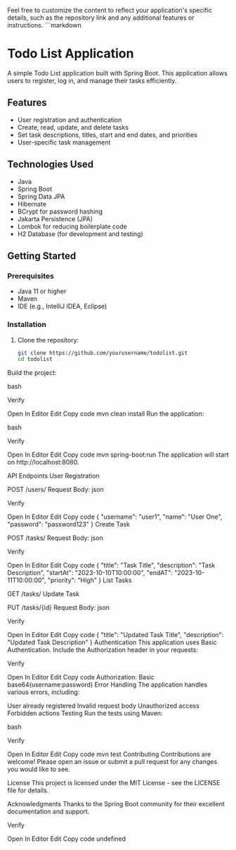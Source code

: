 Feel free to customize the content to reflect your application's specific details, such as the repository link and any additional features or instructions. ```markdown
# Todo List Application

A simple Todo List application built with Spring Boot. This application allows users to register, log in, and manage their tasks efficiently. 

## Features

- User registration and authentication
- Create, read, update, and delete tasks
- Set task descriptions, titles, start and end dates, and priorities
- User-specific task management

## Technologies Used

- Java
- Spring Boot
- Spring Data JPA
- Hibernate
- BCrypt for password hashing
- Jakarta Persistence (JPA)
- Lombok for reducing boilerplate code
- H2 Database (for development and testing)

## Getting Started

### Prerequisites

- Java 11 or higher
- Maven
- IDE (e.g., IntelliJ IDEA, Eclipse)

### Installation

1. Clone the repository:
   ```bash
   git clone https://github.com/yourusername/todolist.git
   cd todolist
Build the project:

bash

Verify

Open In Editor
Edit
Copy code
mvn clean install
Run the application:

bash

Verify

Open In Editor
Edit
Copy code
mvn spring-boot:run
The application will start on http://localhost:8080.

API Endpoints
User Registration

POST /users/
Request Body:
json

Verify

Open In Editor
Edit
Copy code
{
  "username": "user1",
  "name": "User   One",
  "password": "password123"
}
Create Task

POST /tasks/
Request Body:
json

Verify

Open In Editor
Edit
Copy code
{
  "title": "Task Title",
  "description": "Task Description",
  "startAt": "2023-10-10T10:00:00",
  "endAT": "2023-10-11T10:00:00",
  "priority": "High"
}
List Tasks

GET /tasks/
Update Task

PUT /tasks/{id}
Request Body:
json

Verify

Open In Editor
Edit
Copy code
{
  "title": "Updated Task Title",
  "description": "Updated Task Description"
}
Authentication
This application uses Basic Authentication. Include the Authorization header in your requests:


Verify

Open In Editor
Edit
Copy code
Authorization: Basic base64(username:password)
Error Handling
The application handles various errors, including:

User already registered
Invalid request body
Unauthorized access
Forbidden actions
Testing
Run the tests using Maven:

bash

Verify

Open In Editor
Edit
Copy code
mvn test
Contributing
Contributions are welcome! Please open an issue or submit a pull request for any changes you would like to see.

License
This project is licensed under the MIT License - see the LICENSE file for details.

Acknowledgments
Thanks to the Spring Boot community for their excellent documentation and support.

Verify

Open In Editor
Edit
Copy code
undefined

